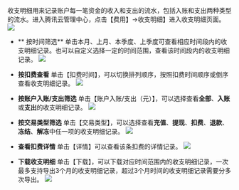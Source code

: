 收支明细用来记录账户每一笔资金的收入和支出的流水，包括入账和支出两种类型的流水。进入腾讯云管理中心，点击【费用】->收支明细】进入收支明细页面。
![](https://mc.qcloudimg.com/static/img/6cc69ad5ef7b9b9b7b538aa37e60f5f7/image.png)
- ** 按时间筛选**
单击本月、上月、本季度、上季度可查看相应时间段内的收支明细记录。也可以自定义选择一定的时间范围，查看该时间段内的收支明细记录。
![](https://mc.qcloudimg.com/static/img/9ff4cbfcc73a5f8934dff04cab7c23d3/2.png)

- **按扣费查看**
单击【扣费时间】，可以切换排列顺序，按照扣费时间顺序或倒序查看收支明细记录。
![](https://mc.qcloudimg.com/static/img/2409fac3c879084dd91795578d3496a1/3.png)

- **按账户入账/支出筛选**
单击【账户入账/支出（元）】，可以选择查看**全部**、**入账**或**支出**的收支明细记录。
![](https://mc.qcloudimg.com/static/img/e348c0465ec3d144fb8d15cd30b3a5fa/4.png)

- **按交易类型筛选**
单击【交易类型】，可以选择查看**充值**、**提现**、**扣费**、**退款**、**冻结**、**解冻**中任一项的收支明细记录。
![](https://mc.qcloudimg.com/static/img/ddef52556a59e10f825e07e5fc321d30/5.png)

- **查看扣费详情**
单击【详情】可以查看该条扣费的详情记录。
[](https://mc.qcloudimg.com/static/img/db7187079e68c680a63c10878dc3f103/6.png)
![](https://mc.qcloudimg.com/static/img/67b725eb921ab5b999e4576666c81a3e/7.png)

- **下载收支明细**
单击【下载】，可以下载对应时间范围内的收支明细记录，一次最多支持导出3个月的收支明细记录，超过3个月时间的收支明细记录需要分多次导出。
![](https://mc.qcloudimg.com/static/img/78977d60d3a4c8097277b2a4e81cc302/8.png)

